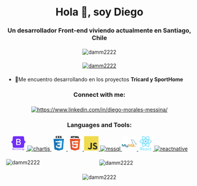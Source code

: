 <h1 align="center" style="margin-bottom: 20px;">Hola 👋, soy Diego</h1>
<h3 align="center" style="margin-bottom: 20px;">Un desarrollador Front-end viviendo actualmente en Santiago, Chile</h3>

<p align="center" style="margin-bottom: 20px;"> 
  <img src="https://komarev.com/ghpvc/?username=damm2222&label=Profile%20views&color=0e75b6&style=flat" alt="damm2222" /> 
</p>

<p align="center" style="margin-bottom: 20px;"> 
  <a href="https://github.com/ryo-ma/github-profile-trophy">
    <img src="https://github-profile-trophy.vercel.app/?username=damm2222" alt="damm2222" />
  </a> 
</p>

- 🔭Me encuentro desarrollando en los proyectos **Tricard y SportHome**

<h3 align="center" style="margin-bottom: 20px;">Connect with me:</h3>
<p align="center" style="margin-bottom: 20px;">
  <a href="https://linkedin.com/in/https://www.linkedin.com/in/diego-morales-messina/" target="blank">
    <img align="center" src="https://raw.githubusercontent.com/rahuldkjain/github-profile-readme-generator/master/src/images/icons/Social/linked-in-alt.svg" alt="https://www.linkedin.com/in/diego-morales-messina/" height="30" width="40" />
  </a>
</p>

<h3 align="center" style="margin-bottom: 20px;">Languages and Tools:</h3>
<p align="center" style="margin-bottom: 20px;">
  <a href="https://getbootstrap.com" target="_blank" rel="noreferrer">
    <img src="https://raw.githubusercontent.com/devicons/devicon/master/icons/bootstrap/bootstrap-plain-wordmark.svg" alt="bootstrap" width="40" height="40"/> 
  </a> 
  <a href="https://www.chartjs.org" target="_blank" rel="noreferrer"> 
    <img src="https://www.chartjs.org/media/logo-title.svg" alt="chartjs" width="40" height="40"/> 
  </a> 
  <a href="https://www.w3schools.com/css/" target="_blank" rel="noreferrer"> 
    <img src="https://raw.githubusercontent.com/devicons/devicon/master/icons/css3/css3-original-wordmark.svg" alt="css3" width="40" height="40"/> 
  </a> 
  <a href="https://www.w3.org/html/" target="_blank" rel="noreferrer"> 
    <img src="https://raw.githubusercontent.com/devicons/devicon/master/icons/html5/html5-original-wordmark.svg" alt="html5" width="40" height="40"/> 
  </a> 
  <a href="https://developer.mozilla.org/en-US/docs/Web/JavaScript" target="_blank" rel="noreferrer"> 
    <img src="https://raw.githubusercontent.com/devicons/devicon/master/icons/javascript/javascript-original.svg" alt="javascript" width="40" height="40"/> 
  </a> 
  <a href="https://www.microsoft.com/en-us/sql-server" target="_blank" rel="noreferrer"> 
    <img src="https://www.svgrepo.com/show/303229/microsoft-sql-server-logo.svg" alt="mssql" width="40" height="40"/> 
  </a> 
  <a href="https://www.mysql.com/" target="_blank" rel="noreferrer"> 
    <img src="https://raw.githubusercontent.com/devicons/devicon/master/icons/mysql/mysql-original-wordmark.svg" alt="mysql" width="40" height="40"/> 
  </a> 
  <a href="https://reactjs.org/" target="_blank" rel="noreferrer"> 
    <img src="https://raw.githubusercontent.com/devicons/devicon/master/icons/react/react-original-wordmark.svg" alt="react" width="40" height="40"/> 
  </a> 
  <a href="https://reactnative.dev/" target="_blank" rel="noreferrer"> 
    <img src="https://reactnative.dev/img/header_logo.svg" alt="reactnative" width="40" height="40"/> 
  </a> 
</p>

<p align="center" style="margin-bottom: 20px;">
  <img align="left" src="https://github-readme-stats.vercel.app/api/top-langs?username=damm2222&show_icons=true&locale=en&layout=compact" alt="damm2222" />
</p>

<p align="center" style="margin-bottom: 20px;">
  <img align="center" src="https://github-readme-stats.vercel.app/api?username=damm2222&show_icons=true&locale=en" alt="damm2222" />
</p>

<p align="center" style="margin-bottom: 20px;">
  <img align="center" src="https://github-readme-streak-stats.herokuapp.com/?user=damm2222&" alt="damm2222" />
</p>

<!--
**Damm2222/Damm2222** is a ✨ _special_ ✨ repository because its `README.md` (this file) appears on your GitHub profile.

Here are some ideas to get you started:

- 🔭 I’m currently working on ...
- 🌱 I’m currently learning ...
- 👯 I’m looking to collaborate on ...
- 🤔 I’m looking for help with ...
- 💬 Ask me about ...
- 📫 How to reach me: ...
- 😄 Pronouns: ...
- ⚡ Fun fact: ...
-->
